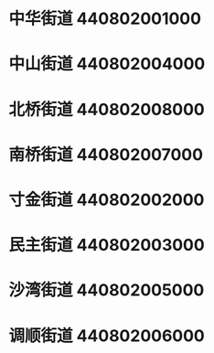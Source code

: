 # 中华街道 440802001000
# 中山街道 440802004000
# 北桥街道 440802008000
# 南桥街道 440802007000
# 寸金街道 440802002000
# 民主街道 440802003000
# 沙湾街道 440802005000
# 调顺街道 440802006000
